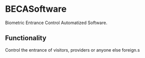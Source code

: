 # BECASoftware

Biometric Entrance Control Automatized Software.

## Functionality

Control the entrance of visitors, providers or anyone else foreign.s